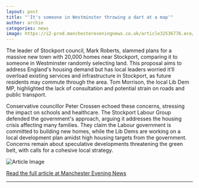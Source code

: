 ```yaml
---
layout: post
title: "'It's someone in Westminster throwing a dart at a map'"
author: archie
categories: news
image: https://i2-prod.manchestereveningnews.co.uk/article32536776.ece/ALTERNATES/s1200/0_JS370237263.jpg
---
```

The leader of Stockport council, Mark Roberts, slammed plans for a massive new town with 20,000 homes near Stockport, comparing it to someone in Westminster randomly selecting land. This proposal aims to address England's housing demand but has local leaders worried it’ll overload existing services and infrastructure in Stockport, as future residents may commute through the area. Tom Morrison, the local Lib Dem MP, highlighted the lack of consultation and potential strain on roads and public transport.

Conservative councillor Peter Crossen echoed these concerns, stressing the impact on schools and healthcare. The Stockport Labour Group defended the government's approach, arguing it addresses the housing crisis affecting many families. They claim the Labour government is committed to building new homes, while the Lib Dems are working on a local development plan amidst high housing targets from the government. Concerns remain about speculative developments threatening the green belt, with calls for a cohesive local strategy.

![Article Image](https://i2-prod.manchestereveningnews.co.uk/article32536776.ece/ALTERNATES/s1200/0_JS370237263.jpg)

[Read the full article at Manchester Evening News](https://www.manchestereveningnews.co.uk/news/greater-manchester-news/its-someone-westminster-throwing-dart-32631287)

---
